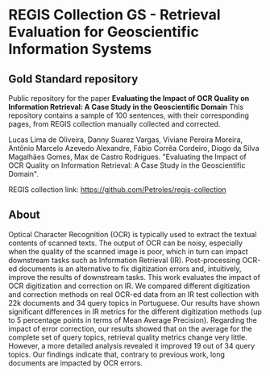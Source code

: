 # REGIS Collection GS - Retrieval Evaluation for Geoscientific Information Systems
## Gold Standard repository

Public repository for the paper **Evaluating the Impact of OCR Quality on Information Retrieval: A Case Study in the Geoscientific Domain**
This repository contains a sample of 100 sentences, with their corresponding pages, from REGIS collection manually collected and corrected.

Lucas Lima de Oliveira, Danny Suarez Vargas, Viviane Pereira Moreira, Antônio Marcelo Azevedo Alexandre, Fábio Corrêa Cordeiro, Diogo da Silva Magalhães Gomes, Max de Castro Rodrigues. "Evaluating the Impact of OCR Quality on Information Retrieval: A Case Study in the Geoscientific Domain".

REGIS collection link: https://github.com/Petroles/regis-collection

## About

Optical Character Recognition (OCR) is typically used to extract the textual contents of scanned texts. The output of OCR can be noisy, especially when the quality of the scanned image is poor, which in turn can impact downstream tasks such as Information Retrieval (IR). Post-processing OCR-ed documents is an alternative to fix digitization errors and, intuitively, improve the results of downstream tasks. This work evaluates the impact of OCR digitization and correction on IR. We compared different digitization and correction methods on real OCR-ed data from an IR test collection with 22k documents and 34 query topics in Portuguese.
Our results have shown significant differences in IR metrics for the different digitization methods (up to 5 percentage points in terms of Mean Average Precision).
Regarding the impact of error correction, our results showed that on the average for the complete set of query topics, retrieval quality metrics change very little. However, a more detailed analysis revealed it improved 19 out of 34 query topics. Our findings indicate that, contrary to previous work, long documents are impacted by OCR errors.
